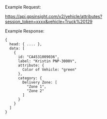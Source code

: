 Example Request:

https://api.gpsinsight.com/v2/vehicle/attributes?session_token=xxxx&vehicle=Truck%20129

Example Response:

    {
      head: { .... },
      data: [
        {
          id: "CA4531009036",
          label: "Kristin PNP-3000V",
          attribute: {
            Color of Vehicle: "green"
          },
          category: {
            Delivery Zone: [
              "Zone 1",
              "Zone 2"
            ]
          }
        }
      ]
    }
